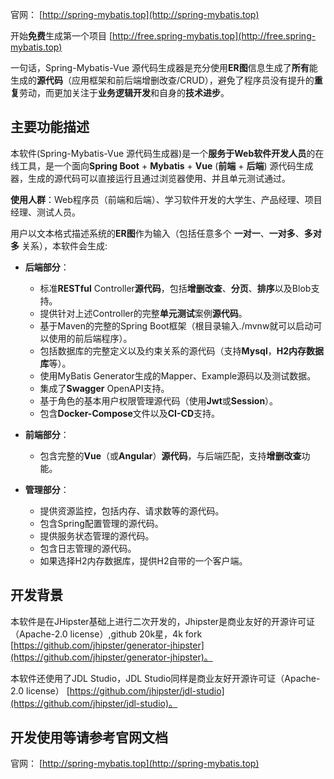 官网： [http://spring-mybatis.top](http://spring-mybatis.top)

开始**免费**生成第一个项目 [http://free.spring-mybatis.top](http://free.spring-mybatis.top)

一句话，Spring-Mybatis-Vue 源代码生成器是充分使用**ER图**信息生成了**所有**能生成的**源代码**（应用框架和前后端增删改查/CRUD），避免了程序员没有提升的**重复**劳动，而更加关注于**业务逻辑开发**和自身的**技术进步**。

## 主要功能描述

本软件(Spring-Mybatis-Vue 源代码生成器)是一个**服务于Web软件开发人员**的在线工具，是一个面向**Spring Boot** + **Mybatis** + **Vue** (**前端** + **后端**) 源代码生成器，生成的源代码可以直接运行且通过浏览器使用、并且单元测试通过。

**使用人群**：Web程序员（前端和后端）、学习软件开发的大学生、产品经理、项目经理、测试人员。

用户以文本格式描述系统的**ER图**作为输入（包括任意多个 **一对一**、**一对多**、**多对多** 关系），本软件会生成:

- **后端部分**：
  - 标准**RESTful** Controller**源代码**，包括**增删改查**、**分页**、**排序**以及Blob支持。
  - 提供针对上述Controller的完整**单元测试**案例**源代码**。
  - 基于Maven的完整的Spring Boot框架（根目录输入./mvnw就可以启动可以使用的前后端程序）。
  - 包括数据库的完整定义以及约束关系的源代码（支持**Mysql**，**H2内存数据库**等）。
  - 使用MyBatis Generator生成的Mapper、Example源码以及测试数据。
  - 集成了**Swagger** OpenAPI支持。
  - 基于角色的基本用户权限管理源代码（使用**Jwt**或**Session**）。
  - 包含**Docker-Compose**文件以及**CI-CD**支持。

- **前端部分**：
  - 包含完整的**Vue**（或**Angular**）**源代码**，与后端匹配，支持**增删改查**功能。

- **管理部分**：
  - 提供资源监控，包括内存、请求数等的源代码。
  - 包含Spring配置管理的源代码。
  - 提供服务状态管理的源代码。
  - 包含日志管理的源代码。
  - 如果选择H2内存数据库，提供H2自带的一个客户端。

## 开发背景

本软件是在JHipster基础上进行二次开发的，Jhipster是商业友好的开源许可证（Apache-2.0 license）,github 20k星，4k fork [https://github.com/jhipster/generator-jhipster](https://github.com/jhipster/generator-jhipster)。

本软件还使用了JDL Studio，JDL Studio同样是商业友好开源许可证（Apache-2.0 license） [https://github.com/jhipster/jdl-studio](https://github.com/jhipster/jdl-studio)。

## 开发使用等请参考官网文档

官网： [http://spring-mybatis.top](http://spring-mybatis.top)
